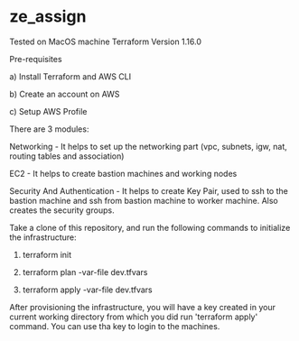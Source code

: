 # ze_assign
Tested on MacOS machine
Terraform Version 1.16.0

Pre-requisites

a) Install Terraform and AWS CLI

b) Create an account on AWS

c) Setup AWS Profile



There are 3 modules:

Networking - It helps to set up the networking part (vpc, subnets, igw, nat, routing tables and association)

EC2 - It helps to create bastion machines and working nodes

Security And Authentication - It helps to create Key Pair, used to ssh to the bastion machine and ssh from bastion machine to worker machine. Also creates the security groups. 


Take a clone of this repository, and run the following commands to initialize the infrastructure:

1. terraform init

2. terraform plan -var-file dev.tfvars

3. terraform apply -var-file dev.tfvars

After provisioning the infrastructure, you will have a key created in your current working directory from which you did run 'terraform apply' command.
You can use tha key to login to the machines.

